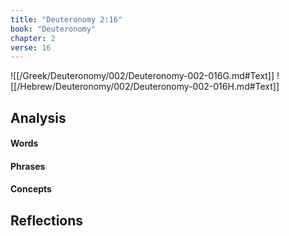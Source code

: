 ```yaml
---
title: "Deuteronomy 2:16"
book: "Deuteronomy"
chapter: 2
verse: 16
---
```

![[/Greek/Deuteronomy/002/Deuteronomy-002-016G.md#Text]]
![[/Hebrew/Deuteronomy/002/Deuteronomy-002-016H.md#Text]]

## Analysis

#### Words

#### Phrases

#### Concepts

## Reflections
